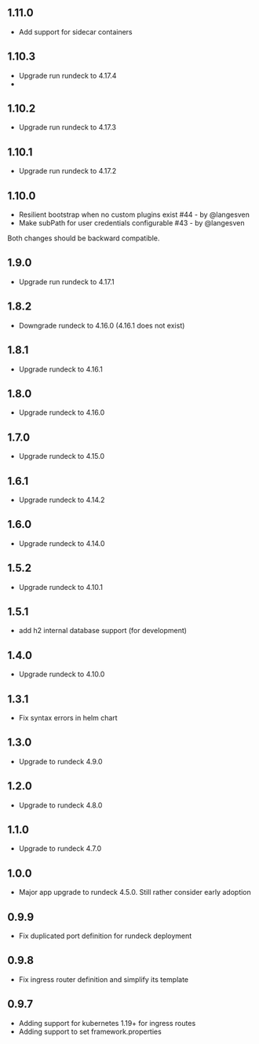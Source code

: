 ## 1.11.0
- Add support for sidecar containers

## 1.10.3
- Upgrade run rundeck to 4.17.4
- 
## 1.10.2
- Upgrade run rundeck to 4.17.3

## 1.10.1
- Upgrade run rundeck to 4.17.2

## 1.10.0
- Resilient bootstrap when no custom plugins exist #44 - by @langesven
- Make subPath for user credentials configurable #43 - by @langesven

Both changes should be backward compatible.

## 1.9.0
- Upgrade run rundeck to 4.17.1

## 1.8.2
- Downgrade rundeck to 4.16.0 (4.16.1 does not exist)

## 1.8.1
- Upgrade rundeck to 4.16.1

## 1.8.0
- Upgrade rundeck to 4.16.0

## 1.7.0
- Upgrade rundeck to 4.15.0

## 1.6.1
- Upgrade rundeck to 4.14.2

## 1.6.0
- Upgrade rundeck to 4.14.0

## 1.5.2
- Upgrade rundeck to 4.10.1

## 1.5.1
- add h2 internal database support (for development)

## 1.4.0
- Upgrade rundeck to 4.10.0

## 1.3.1
- Fix syntax errors in helm chart

## 1.3.0
- Upgrade to rundeck 4.9.0

## 1.2.0
- Upgrade to rundeck 4.8.0

## 1.1.0
- Upgrade to rundeck 4.7.0

## 1.0.0
- Major app upgrade to rundeck 4.5.0. Still rather consider early adoption

## 0.9.9
- Fix duplicated port definition for rundeck deployment

## 0.9.8

- Fix ingress router definition and simplify its template

## 0.9.7

- Adding support for kubernetes 1.19+ for ingress routes
- Adding support to set framework.properties
